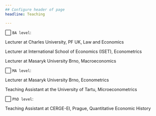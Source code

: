 ```yaml
---
## Configure header of page
headline: Teaching

---
```


⬜ `BA level`:
 
Lecturer at Charles University, PF UK, Law and Economics

Lecturer at International School of Economics (ISET), Econometrics

Lecturer at Masaryk University Brno, Macroeconomics

⬜  `MA level`:

Lecturer at Masaryk University Brno, Econometrics

Teaching Assistant at the University of Tartu, Microeconometrics


⬜  `PhD level`:

Teaching Assistant at CERGE-EI, Prague, Quantitative Economic History

